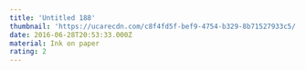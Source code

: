 ```yaml
---
title: 'Untitled 188'
thumbnail: 'https://ucarecdn.com/c8f4fd5f-bef9-4754-b329-8b71527933c5/'
date: 2016-06-28T20:53:33.000Z
material: Ink on paper
rating: 2
---
```

